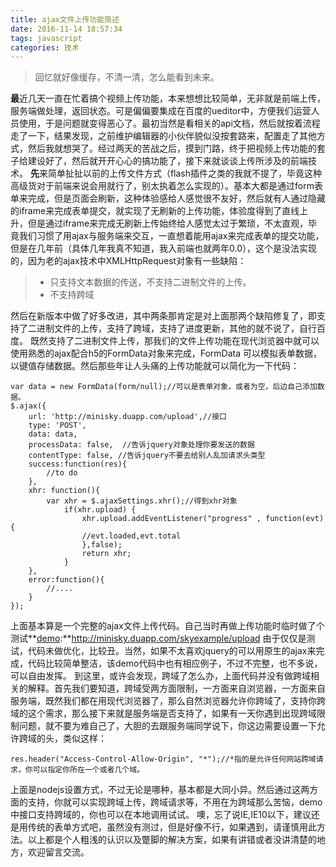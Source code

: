 ```yaml
---
title: ajax文件上传功能简述
date: 2016-11-14 18:57:34
tags: javascript
categories: 技术
---
```

> 回忆就好像缓存，不清一清，怎么能看到未来。

**最**近几天一直在忙着搞个视频上传功能，本来想想比较简单，无非就是前端上传，服务端做处理，返回状态。可是偏偏要集成在百度的ueditor中，方便我们运营人员使用，于是问题就变得恶心了。最初当然是看相关的api文档，然后就按着流程走了一下，结果发现，之前维护编辑器的小伙伴貌似没按套路来，配置走了其他方式，然后我就想哭了。经过两天的苦战之后，摸到门路，终于把视频上传功能的套子给建设好了，然后就开开心心的搞功能了，接下来就谈谈上传所涉及的前端技术。
**先**来简单扯扯以前的上传文件方式（flash插件之类的我就不提了，毕竟这种高级货对于前端来说会用就行了，别太执着怎么实现的）。<!--more-->基本大都是通过form表单来完成，但是页面会刷新，这种体验感给人感觉很不友好，然后就有人通过隐藏的iframe来完成表单提交，就实现了无刷新的上传功能，体验度得到了直线上升，但是通过iframe来完成无刷新上传始终给人感觉太过于繁琐，不太直观，毕竟我们习惯了用ajax与服务端来交互，一直想着能用ajax来完成表单的提交功能，但是在几年前（具体几年我真不知道，我入前端也就两年0.0），这个是没法实现的，因为老的ajax技术中XMLHttpRequest对象有一些缺陷：
> * 只支持文本数据的传送，不支持二进制文件的上传。
> * 不支持跨域

然后在新版本中做了好多改进，其中两条那肯定是对上面那两个缺陷修复了，即支持了二进制文件的上传，支持了跨域，支持了进度更新，其他的就不说了，自行百度。
既然支持了二进制文件上传，那我们的文件上传功能在现代浏览器中就可以使用熟悉的ajax配合h5的FormData对象来完成，FormData 可以模拟表单数据，以键值存储数据。然后那些年让人头痛的上传功能就可以简化为一下代码：

    var data = new FormData(form/null);//可以是表单对象，或者为空，后边自己添加数据。
    $.ajax({ 
	    url: 'http://minisky.duapp.com/upload',//接口 
	    type: 'POST',  
	    data: data,   
	    processData: false,  //告诉jquery对象处理你要发送的数据
	    contentType: false, //告诉jquery不要去给别人乱加请求头类型
	    success:function(res){
	    	//to do
	    },
	    xhr: function(){
	        var xhr = $.ajaxSettings.xhr();//得到xhr对象
	            if(xhr.upload) {
	                xhr.upload.addEventListener("progress" , function(evt){
	                //evt.loaded,evt.total
	                },false);
	                return xhr;
	            }
	    },
        error:function(){
            //....
        }
    });

上面基本算是一个完整的ajax文件上传代码。自己当时再做上传功能时临时做了个测试**[demo](http://minisky.duapp.com/skyexample/upload):**http://minisky.duapp.com/skyexample/upload 由于仅仅是测试，代码未做优化，比较丑。当然，如果不太喜欢jquery的可以用原生的ajax来完成，代码比较简单整洁，该demo代码中也有相应例子，不过不完整，也不多说，可以自由发挥。
到这里，或许会发现，跨域了怎么办，上面代码并没有做跨域相关的解释。首先我们要知道，跨域受两方面限制，一方面来自浏览器，一方面来自服务端，既然我们都在用现代浏览器了，那么自然浏览器允许你跨域了，支持你跨域的这个需求，那么接下来就是服务端是否支持了，如果有一天你遇到出现跨域限制问题，就不要为难自己了，大胆的去跟服务端同学说下，你这边需要设置一下允许跨域的头，类似这样：

    res.header("Access-Control-Allow-Origin", "*");//*指的是允许任何网站跨域请求，你可以指定你所在一个或者几个域。
    
上面是nodejs设置方式，不过无论是哪种，基本都是大同小异。然后通过这两方面的支持，你就可以实现跨域上传，跨域请求等，不用在为跨域那么苦恼，demo中接口支持跨域的，你也可以在本地调用试试。
噢，忘了说IE,IE10以下，建议还是用传统的表单方式吧，虽然没有测过，但是好像不行，如果遇到，请谨慎用此方法。以上都是个人粗浅的认识以及蹩脚的解决方案，如果有讲错或者没讲清楚的地方，欢迎留言交流。